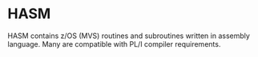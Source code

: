 HASM
====

HASM contains z/OS (MVS) routines and subroutines written in assembly language.  Many are compatible with PL/I compiler requirements.
